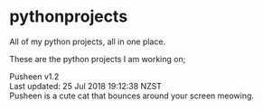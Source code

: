 # pythonprojects
All of my python projects, all in one place. 

These are the python projects I am working on;

Pusheen v1.2<br/>
Last updated: 25 Jul 2018 19:12:38 NZST<br/>
Pusheen is a cute cat that bounces around your screen meowing.<br/>
